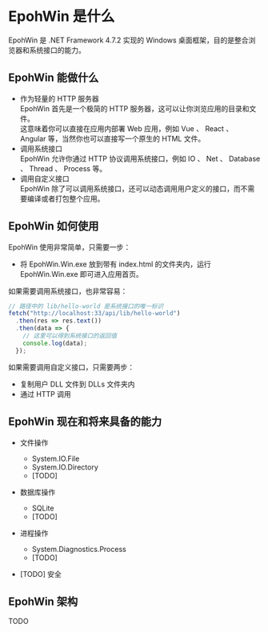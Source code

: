 # EpohWin 是什么

EpohWin 是 .NET Framework 4.7.2 实现的 Windows 桌面框架，目的是整合浏览器和系统接口的能力。

## EpohWin 能做什么

* 作为轻量的 HTTP 服务器  
  EpohWin 首先是一个极简的 HTTP 服务器，这可以让你浏览应用的目录和文件。  
  这意味着你可以直接在应用内部署 Web 应用，例如 Vue 、 React 、 Angular 等，当然你也可以直接写一个原生的 HTML 文件。  
* 调用系统接口  
  EpohWin 允许你通过 HTTP 协议调用系统接口，例如 IO 、 Net 、 Database 、 Thread 、 Process 等。  
* 调用自定义接口  
  EpohWin 除了可以调用系统接口，还可以动态调用用户定义的接口，而不需要编译或者打包整个应用。  

## EpohWin 如何使用  

EpohWin 使用非常简单，只需要一步：  

* 将 EpohWin.Win.exe 放到带有 index.html 的文件夹内，运行 EpohWin.Win.exe 即可进入应用首页。  

如果需要调用系统接口，也非常容易：  

```JavaScript
// 路径中的 lib/hello-world 是系统接口的唯一标识
fetch("http://localhost:33/api/lib/hello-world")
  .then(res => res.text())
  .then(data => {
    // 这里可以得到系统接口的返回值
    console.log(data);
  });
```

如果需要调用自定义接口，只需要两步：  

* 复制用户 DLL 文件到 DLLs 文件夹内
* 通过 HTTP 调用

## EpohWin 现在和将来具备的能力

* 文件操作  
  * System.IO.File  
  * System.IO.Directory  
  * \[TODO\]  

* 数据库操作  
  * SQLite  
  * \[TODO\]  

* 进程操作  
  * System.Diagnostics.Process  
  * \[TODO\]  

* \[TODO\] 安全

## EpohWin 架构

TODO
